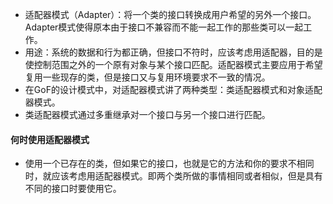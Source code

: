 + 适配器模式（Adapter）：将一个类的接口转换成用户希望的另外一个接口。Adapter模式使得原本由于接口不兼容而不能一起工作的那些类可以一起工作。
+ 用途：系统的数据和行为都正确，但接口不符时，应该考虑用适配器，目的是使控制范围之外的一个原有对象与某个接口匹配。适配器模式主要应用于希望复用一些现存的类，但是接口又与复用环境要求不一致的情况。
+ 在GoF的设计模式中，对适配器模式讲了两种类型：类适配器模式和对象适配器模式。
+ 类适配器模式通过多重继承对一个接口与另一个接口进行匹配。

#### 何时使用适配器模式
+ 使用一个已存在的类，但如果它的接口，也就是它的方法和你的要求不相同时，就应该考虑用适配器模式。即两个类所做的事情相同或者相似，但是具有不同的接口时要使用它。

